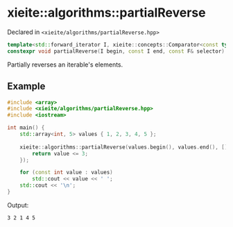 # xieite::algorithms::partialReverse
Declared in `<xieite/algorithms/partialReverse.hpp>`
```cpp
template<std::forward_iterator I, xieite::concepts::Comparator<const typename std::iterator_traits<I>::value_type> F>
constexpr void partialReverse(I begin, const I end, const F& selector) noexcept;
```
Partially reverses an iterable's elements.
## Example
```cpp
#include <array>
#include <xieite/algorithms/partialReverse.hpp>
#include <iostream>

int main() {
	std::array<int, 5> values { 1, 2, 3, 4, 5 };
	
	xieite::algorithms::partialReverse(values.begin(), values.end(), [](const int value) -> bool {
		return value <= 3;
	});

	for (const int value : values)
		std::cout << value << ' ';
	std::cout << '\n';
}
```
Output:
```
3 2 1 4 5 
```
